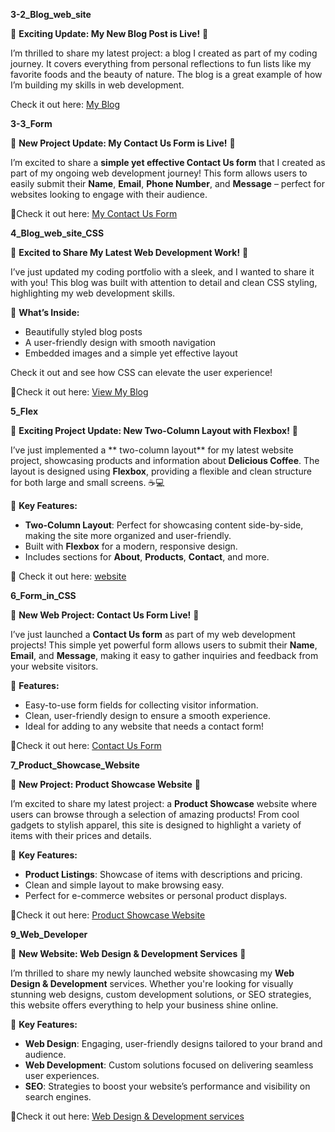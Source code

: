 **3-2_Blog_web_site**

🚀 **Exciting Update: My New Blog Post is Live!** 🚀

I’m thrilled to share my latest project: a blog I created as part of my coding journey. It covers everything from personal reflections to fun lists like my favorite foods and the beauty of nature. The blog is a great example of how I’m building my skills in web development.

Check it out here: [My Blog](https://laxmanrr.github.io/Coding_Cohort/3-2_Blog_web_site/)


**3-3_Form**

🚀 **New Project Update: My Contact Us Form is Live!** 🚀

I’m excited to share a **simple yet effective Contact Us form** that I created as part of my ongoing web development journey! This form allows users to easily submit their **Name**, **Email**, **Phone Number**, and **Message** – perfect for websites looking to engage with their audience.

🔗Check it out here: [My Contact Us Form](https://laxmanrr.github.io/Coding_Cohort/3-3_Form/)

**4_Blog_web_site_CSS**

🚀 **Excited to Share My Latest Web Development Work!** 🚀

I’ve just updated my coding portfolio with a sleek, and I wanted to share it with you! This blog was built with attention to detail and clean CSS styling, highlighting my web development skills.

🌟 **What’s Inside:**
- Beautifully styled blog posts
- A user-friendly design with smooth navigation
- Embedded images and a simple yet effective layout

Check it out and see how CSS can elevate the user experience! 

🔗Check it out here: [View My Blog](https://laxmanrr.github.io/Coding_Cohort/4_Blog_web_site_CSS/)

**5_Flex**

🚀 **Exciting Project Update: New Two-Column Layout with Flexbox!** 🚀

I’ve just implemented a ** two-column layout** for my latest website project, showcasing products and information about **Delicious Coffee**. The layout is designed using **Flexbox**, providing a flexible and clean structure for both large and small screens. ☕💻

🌟 **Key Features:**
- **Two-Column Layout**: Perfect for showcasing content side-by-side, making the site more organized and user-friendly.
- Built with **Flexbox** for a modern, responsive design.
- Includes sections for **About**, **Products**, **Contact**, and more.

🔗 Check it out here: [website](https://laxmanrr.github.io/Coding_Cohort/5_Flex/)

**6_Form_in_CSS**

🚀 **New Web Project: Contact Us Form Live!** 🚀

I’ve just launched a **Contact Us form** as part of my web development projects! This simple yet powerful form allows users to submit their **Name**, **Email**, and **Message**, making it easy to gather inquiries and feedback from your website visitors.

🌟 **Features:**
- Easy-to-use form fields for collecting visitor information.
- Clean, user-friendly design to ensure a smooth experience.
- Ideal for adding to any website that needs a contact form!

🔗Check it out here: [Contact Us Form](https://laxmanrr.github.io/Coding_Cohort/6_Form_in_CSS/)

**7_Product_Showcase_Website**

🚀 **New Project: Product Showcase Website** 🚀

I’m excited to share my latest project: a **Product Showcase** website where users can browse through a selection of amazing products! From cool gadgets to stylish apparel, this site is designed to highlight a variety of items with their prices and details.

🌟 **Key Features:**
- **Product Listings**: Showcase of items with descriptions and pricing.
- Clean and simple layout to make browsing easy.
- Perfect for e-commerce websites or personal product displays.

🔗Check it out here: [Product Showcase Website](https://laxmanrr.github.io/Coding_Cohort/7_Product_Showcase_Website/)

**9_Web_Developer**

🚀 **New Website: Web Design & Development Services** 🚀

I’m thrilled to share my newly launched website showcasing my **Web Design & Development** services. Whether you're looking for visually stunning web designs, custom development solutions, or SEO strategies, this website offers everything to help your business shine online.

🌟 **Key Features:**
- **Web Design**: Engaging, user-friendly designs tailored to your brand and audience.
- **Web Development**: Custom solutions focused on delivering seamless user experiences.
- **SEO**: Strategies to boost your website’s performance and visibility on search engines.

🔗Check it out here: [Web Design & Development services](https://laxmanrr.github.io/Coding_Cohort/9_Web_Developer/)


